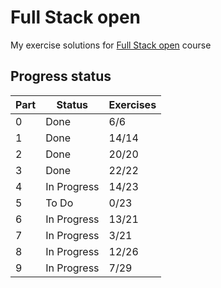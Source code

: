 # Full Stack open

My exercise solutions for [Full Stack open](https://fullstackopen.com/) course

## Progress status

| Part | Status      | Exercises |
| ---- | ----------- | --------- |
| 0    | Done        | 6/6       |
| 1    | Done        | 14/14     |
| 2    | Done        | 20/20     |
| 3    | Done        | 22/22     |
| 4    | In Progress | 14/23     |
| 5    | To Do       | 0/23      |
| 6    | In Progress | 13/21     |
| 7    | In Progress | 3/21      |
| 8    | In Progress | 12/26     |
| 9    | In Progress | 7/29      |
